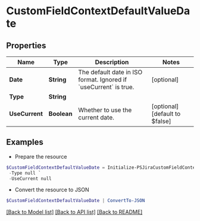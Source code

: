 # CustomFieldContextDefaultValueDate
## Properties

Name | Type | Description | Notes
------------ | ------------- | ------------- | -------------
**Date** | **String** | The default date in ISO format. Ignored if &#x60;useCurrent&#x60; is true. | [optional] 
**Type** | **String** |  | 
**UseCurrent** | **Boolean** | Whether to use the current date. | [optional] [default to $false]

## Examples

- Prepare the resource
```powershell
$CustomFieldContextDefaultValueDate = Initialize-PSJiraCustomFieldContextDefaultValueDate  -Date null `
 -Type null `
 -UseCurrent null
```

- Convert the resource to JSON
```powershell
$CustomFieldContextDefaultValueDate | ConvertTo-JSON
```

[[Back to Model list]](../README.md#documentation-for-models) [[Back to API list]](../README.md#documentation-for-api-endpoints) [[Back to README]](../README.md)

